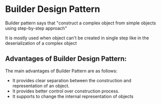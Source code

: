 # Builder Design Pattern

Builder pattern says that "construct a complex object from simple objects using step-by-step approach"

It is mostly used when object can't be created in single step like in the deserialization of a complex object

## Advantages of Builder Design Pattern:

The main advantages of Builder Pattern are as follows:

- It provides clear separation between the construction and representation of an object.
- It provides better control over construction process.
- It supports to change the internal representation of objects
